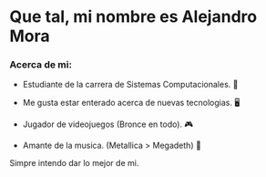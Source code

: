 # Que tal, mi nombre es Alejandro Mora

### Acerca de mi:

- Estudiante de la carrera de Sistemas Computacionales. 💯

- Me gusta estar enterado acerca de nuevas tecnologias. 🖥️

- Jugador de videojuegos (Bronce en todo). 🎮

- Amante de la musica. (Metallica > Megadeth) 🤘

Simpre intendo dar lo mejor de mi.
